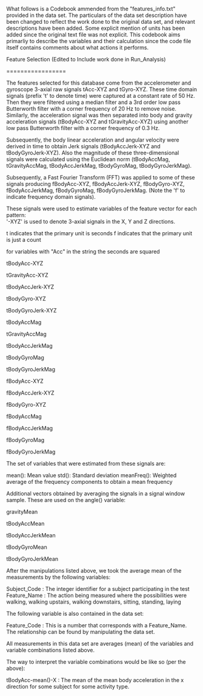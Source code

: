 What follows is a Codebook ammended from the "features_info.txt" provided in the data set.  The particulars of the data set description have been changed to reflect the work done to the original data set, and relevant descriptions have been added.  Some explicit mention of units has been added since the original text file was not explicit.  This codebook aims primarliy to describe the variables and their calculation since the code file itself contains comments about what actions it performs.

Feature Selection (Edited to Include work done in Run_Analysis)

=================

The features selected for this database come from the accelerometer and gyroscope 3-axial raw signals tAcc-XYZ and tGyro-XYZ. These time domain signals (prefix 't' to denote time) were captured at a constant rate of 50 Hz. Then they were filtered using a median filter and a 3rd order low pass Butterworth filter with a corner frequency of 20 Hz to remove noise. Similarly, the acceleration signal was then separated into body and gravity acceleration signals (tBodyAcc-XYZ and tGravityAcc-XYZ) using another low pass Butterworth filter with a corner frequency of 0.3 Hz. 

Subsequently, the body linear acceleration and angular velocity were derived in time to obtain Jerk signals (tBodyAccJerk-XYZ and tBodyGyroJerk-XYZ). Also the magnitude of these three-dimensional signals were calculated using the Euclidean norm (tBodyAccMag, tGravityAccMag, tBodyAccJerkMag, tBodyGyroMag, tBodyGyroJerkMag). 

Subsequently, a Fast Fourier Transform (FFT) was applied to some of these signals producing fBodyAcc-XYZ, fBodyAccJerk-XYZ, fBodyGyro-XYZ, fBodyAccJerkMag, fBodyGyroMag, fBodyGyroJerkMag. (Note the 'f' to indicate frequency domain signals). 

These signals were used to estimate variables of the feature vector for each pattern:  
'-XYZ' is used to denote 3-axial signals in the X, Y and Z directions.

t indicates that the primary unit is seconds
f indicates that the primary unit is just a count

for variables with "Acc" in the string the seconds are squared

tBodyAcc-XYZ

tGravityAcc-XYZ

tBodyAccJerk-XYZ

tBodyGyro-XYZ

tBodyGyroJerk-XYZ

tBodyAccMag

tGravityAccMag

tBodyAccJerkMag

tBodyGyroMag

tBodyGyroJerkMag

fBodyAcc-XYZ

fBodyAccJerk-XYZ

fBodyGyro-XYZ

fBodyAccMag

fBodyAccJerkMag

fBodyGyroMag

fBodyGyroJerkMag

The set of variables that were estimated from these signals are: 

mean(): Mean value
std(): Standard deviation
meanFreq(): Weighted average of the frequency components to obtain a mean frequency


Additional vectors obtained by averaging the signals in a signal window sample. These are used on the angle() variable:

gravityMean

tBodyAccMean

tBodyAccJerkMean

tBodyGyroMean

tBodyGyroJerkMean

After the manipulations listed above, we took the average mean of the measurements by the following variables:

Subject_Code :  The integer identifier for a subject participating in the test
Feature_Name : The action being measured where the possibilities were walking, walking upstairs, walking downstairs, sitting, standing, laying

The following variable is also contained in the data set:

Feature_Code : This is a number that corresponds with a Feature_Name.  The relationship can be found by manipulating the data set.

All measurements in this data set are averages (mean) of the variables and variable combinations listed above.

The way to interpret the variable combinations would be like so (per the above):

tBodyAcc-mean()-X :  The mean of the mean body acceleration in the x direction for some subject for some activity type.
